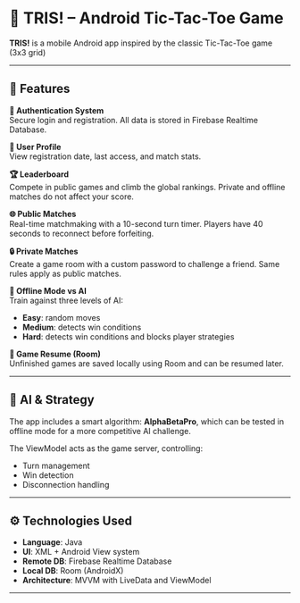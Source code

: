 # 📱 TRIS! – Android Tic-Tac-Toe Game

**TRIS!** is a mobile Android app inspired by the classic Tic-Tac-Toe game (3x3 grid)

---

## 📌 Features

 **🔐 Authentication System**  
  Secure login and registration. All data is stored in Firebase Realtime Database.

 **👤 User Profile**  
  View registration date, last access, and match stats.

 **🏆 Leaderboard**  
  Compete in public games and climb the global rankings. Private and offline matches do not affect your score.

 **🌐 Public Matches**  
  Real-time matchmaking with a 10-second turn timer. Players have 40 seconds to reconnect before forfeiting.

 **🔒 Private Matches**  
  Create a game room with a custom password to challenge a friend. Same rules apply as public matches.

 **🤖 Offline Mode vs AI**  
  Train against three levels of AI:
  - **Easy**: random moves
  - **Medium**: detects win conditions
  - **Hard**: detects win conditions and blocks player strategies

 **💾 Game Resume (Room)**  
  Unfinished games are saved locally using Room and can be resumed later.

---

## 🧠 AI & Strategy

The app includes a smart algorithm: **AlphaBetaPro**, which can be tested in offline mode for a more competitive AI challenge.

The ViewModel acts as the game server, controlling:
- Turn management
- Win detection
- Disconnection handling

---

## ⚙️ Technologies Used

- **Language**: Java
- **UI**: XML + Android View system
- **Remote DB**: Firebase Realtime Database
- **Local DB**: Room (AndroidX)
- **Architecture**: MVVM with LiveData and ViewModel

---
